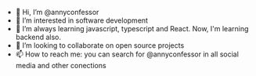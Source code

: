 - 👋 Hi, I’m @annyconfessor
- 👀 I’m interested in software development
- 🌱 I’m always learning javascript, typescript and React. Now, I'm learning backend also.
- 💞️ I’m looking to collaborate on open source projects
- 📫 How to reach me: you can search for @annyconfessor in all social media and other conections

<!---
annyconfessor/annyconfessor is a ✨ special ✨ repository because its `README.md` (this file) appears on your GitHub profile.
You can click the Preview link to take a look at your changes.
--->
